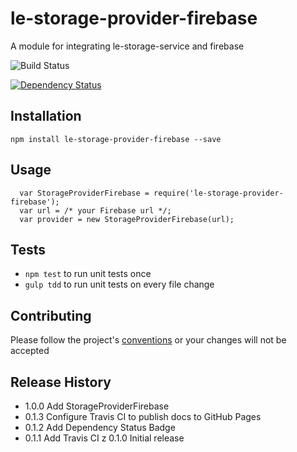 le-storage-provider-firebase
=========

A module for integrating le-storage-service and firebase

![Build Status](https://api.travis-ci.org/castle-dev/le-storage-provider-firebase.svg?branch=develop "Build Status")

[![Dependency Status](https://david-dm.org/castle-dev/le-storage-provider-firebase.svg)](https://david-dm.org/castle-dev/le-converter-service)

## Installation

  `npm install le-storage-provider-firebase --save`

## Usage

```
  var StorageProviderFirebase = require('le-storage-provider-firebase');
  var url = /* your Firebase url */;
  var provider = new StorageProviderFirebase(url);
```

## Tests

* `npm test` to run unit tests once
* `gulp tdd` to run unit tests on every file change

## Contributing

Please follow the project's [conventions](https://github.com/castle-dev/le-storage-provider-firebase/blob/master/CONTRIBUTING.md) or your changes will not be accepted

## Release History

* 1.0.0 Add StorageProviderFirebase
* 0.1.3 Configure Travis CI to publish docs to GitHub Pages
* 0.1.2 Add Dependency Status Badge
* 0.1.1 Add Travis CI
z 0.1.0 Initial release
